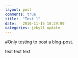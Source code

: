 ```yaml
---
layout: post
comments: true
title:  "Test 1"
date:   2016-11-15 18:29:00
categories: jekyll update
---
```

#Only testing to post a blog-post.



text
text
text

